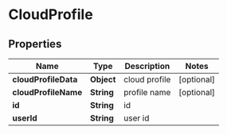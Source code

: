 
# CloudProfile

## Properties
Name | Type | Description | Notes
------------ | ------------- | ------------- | -------------
**cloudProfileData** | **Object** | cloud profile |  [optional]
**cloudProfileName** | **String** | profile name |  [optional]
**id** | **String** | id | 
**userId** | **String** | user id | 



